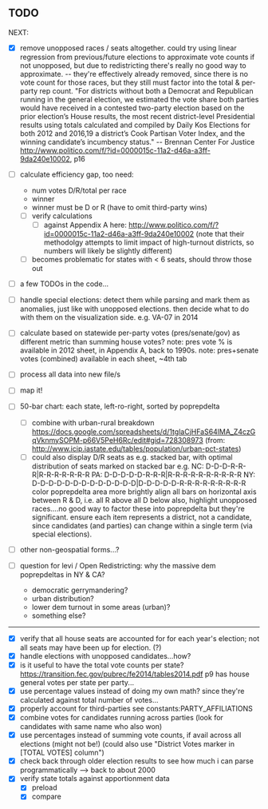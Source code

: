 ## TODO

NEXT:
- [X] remove unopposed races / seats altogether.
	could try using linear regression from previous/future elections
	to approximate vote counts if not unopposed,
	but due to redistricting there's really no good way to approximate.
	-- they're effectively already removed, since there is no vote count for those races,
		but they still must factor into the total & per-party rep count.
	"For districts without both a Democrat and Republican running in the general election, we estimated
	the vote share both parties would have received in a contested two-party election based on the prior
	election’s House results, the most recent district-level Presidential results using totals calculated and
	compiled by Daily Kos Elections for both 2012 and 2016,19 a district’s Cook Partisan Voter Index, and
	the winning candidate’s incumbency status." -- Brennan Center For Justice
	http://www.politico.com/f/?id=0000015c-11a2-d46a-a3ff-9da240e10002, p16

- [ ] calculate efficiency gap, too
	need:
	- num votes D/R/total per race
	- winner
	- winner must be D or R (have to omit third-party wins)
	- [ ] verify calculations
		- [ ] against Appendix A here: http://www.politico.com/f/?id=0000015c-11a2-d46a-a3ff-9da240e10002
			(note that their methodolgy attempts to limit impact of high-turnout districts,
			so numbers will likely be slightly different)
	- [ ] becomes problematic for states with < 6 seats, should throw those out

- [ ] a few TODOs in the code...
- [ ] handle special elections:
	detect them while parsing and mark them as anomalies,
	just like with unopposed elections.
	then decide what to do with them on the visualization side.
	e.g. VA-07 in 2014
- [ ] calculate based on statewide per-party votes (pres/senate/gov)
	as different metric than summing house votes?
	note: pres vote % is available in 2012 sheet, in Appendix A, back to 1990s.
	note: pres+senate votes (combined) available in each sheet, ~4th tab
- [ ] process all data into new file/s
- [ ] map it!
- [ ] 50-bar chart: each state, left-ro-right, sorted by poprepdelta
	- [ ] combine with urban-rural breakdown
		https://docs.google.com/spreadsheets/d/1tglaCjHFaS64lMA_Z4czGqVknmySOPM-p66V5PeH6Rc/edit#gid=728308973
		(from: http://www.icip.iastate.edu/tables/population/urban-pct-states)
	- [ ] could also display D/R seats as e.g. stacked bar, with optimal distribution of seats marked on stacked bar
		e.g. NC: D-D-D-R-R-R|R-R-R-R-R-R-R
			 PA: D-D-D-D-D-R-R-R|R-R-R-R-R-R-R-R-R-R
			 NY: D-D-D-D-D-D-D-D-D-D-D-D-D|D-D-D-D-D-R-R-R-R-R-R-R-R-R
		color poprepdelta area more brightly
		align all bars on horizontal axis between R & D, i.e. all R above all D below
		also, highlight unopposed races....no good way to factor these into poprepdelta but they're significant.
		ensure each item represents a district, not a candidate, since candidates (and parties) can change
		within a single term (via special elections).
- [ ] other non-geospatial forms...?
- [ ] question for levi / Open Redistricting: why the massive dem poprepdeltas in NY & CA?
	- democratic gerrymandering?
	- urban distribution?
	- lower dem turnout in some areas (urban)?
	- something else?

----

- [X] verify that all house seats are accounted for for each year's election;
	not all seats may have been up for election. (?)
- [X] handle elections with unopposed candidates...how?
- [X] is it useful to have the total vote counts per state?
	https://transition.fec.gov/pubrec/fe2014/tables2014.pdf
	p9 has house general votes per state per party...
- [X] use percentage values instead of doing my own math?
	since they're calculated against total number of votes...
- [X] properly account for third-parties
	see constants:PARTY_AFFILIATIONS
- [X] combine votes for candidates running across parties
	(look for candidates with same name who also won)
- [X] use percentages instead of summing vote counts,
	if avail across all elections (might not be!)
	(could also use "District Votes marker in [TOTAL VOTES] column")
- [X] check back through older election results to see how much i can parse programmatically
	--> back to about 2000
- [X] verify state totals against apportionment data
	- [X] preload
	- [X] compare
